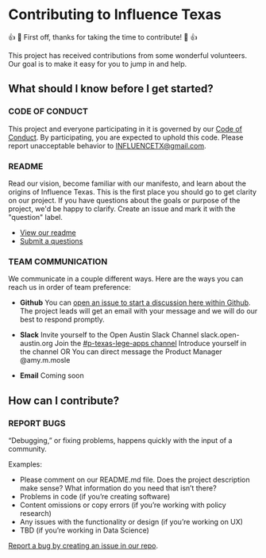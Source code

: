 # Contributing to Influence Texas
👍 🎉 First off, thanks for taking the time to contribute! 🎉 👍

This project has received contributions from some wonderful volunteers. Our goal is to make it easy for you to jump in and help.

## What should I know before I get started?

### CODE OF CONDUCT
This project and everyone participating in it is governed by our [Code of Conduct](https://docs.google.com/document/d/1hZj11BGqwX5IR3EbeIRih1Up5PT_nna3gX8lwXXrDTY/edit?usp=sharing). By participating, you are expected to uphold this code. Please report unacceptable behavior to INFLUENCETX@gmail.com.

### README
Read our vision, become familiar with our manifesto, and learn about the origins of Influence Texas. This is the first place you should go to get clarity on our project. If you have questions about the goals or purpose of the project, we'd be happy to clarify. Create an issue and mark it with the "question" label.

- [View our readme](https://github.com/open-austin/influence-texas/blob/master/README.md)
- [Submit a questions](https://github.com/open-austin/influence-texas/issues/new) 


### TEAM COMMUNICATION 
We communicate in a couple different ways. Here are the ways you can reach us in order of team preference:

- **Github** 
You can [open an issue to start a discussion here within Github](https://github.com/open-austin/influence-texas/issues/new). The project leads will get an email with your message and we will do our best to respond promptly. 


- **Slack**
Invite yourself to the Open Austin Slack Channel slack.open-austin.org
Join the [#p-texas-lege-apps channel](https://open-austin.slack.com/messages/C49B15V2A/) 
Introduce yourself in the channel OR
You can direct message the Product Manager @amy.m.mosle


- **Email**
Coming soon



## How can I contribute?

### REPORT BUGS 
“Debugging,” or fixing problems, happens quickly with the input of a community. 
<br>

Examples:
- Please comment on our README.md file. Does the project description make sense? What information do you need that isn’t there?
- Problems in code (if you’re creating software)
- Content omissions or copy errors (if you’re working with policy research) 
- Any issues with the functionality or design (if you’re working on UX) 
- TBD (if you’re working in Data Science)

[Report a bug by creating an issue in our repo](https://github.com/open-austin/influence-texas/issues/new).  
